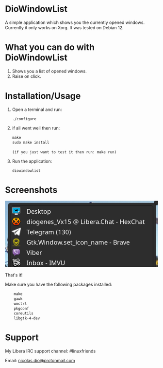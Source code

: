 # DioWindowList
A simple application which shows you the currently opened windows.
Currently it only works on Xorg.
It was tested on Debian 12.

# What you can do with DioWindowList
   1. Shows you a list of opened windows.
   2. Raise on click.

# Installation/Usage
  1. Open a terminal and run:

		 ./configure

  2. if all went well then run:

		 make
		 sudo make install
		 
		 (if you just want to test it then run: make run)
		
  4. Run the application:
  
		 diowindowlist

# Screenshots
 
![Alt text](https://raw.githubusercontent.com/DiogenesN/diowindowlist/main/diowindowlist.png)

That's it!

 Make sure you have the following packages installed:

		make
		gawk
		wmctrl
		pkgconf
		coreutils
		libgtk-4-dev

# Support

   My Libera IRC support channel: #linuxfriends
   
   Email: nicolas.dio@protonmail.com
